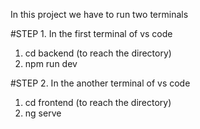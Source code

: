 In this project we have to run two terminals 

#STEP 1. In the first terminal of vs code 


  1. cd backend  (to reach the directory)
  2. npm run dev 

#STEP 2. In the another terminal of vs code 


 1.  cd frontend  (to reach the directory)
 2.  ng serve
